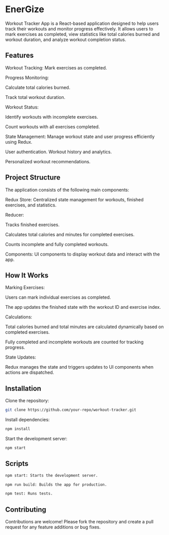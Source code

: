 # EnerGize

Workout Tracker App is a React-based application designed to help users track their workouts and monitor progress effectively. It allows users to mark exercises as completed, view statistics like total calories burned and workout duration, and analyze workout completion status.

## Features

Workout Tracking: Mark exercises as completed.

Progress Monitoring:

Calculate total calories burned.

Track total workout duration.

Workout Status:

Identify workouts with incomplete exercises.

Count workouts with all exercises completed.

State Management: Manage workout state and user progress efficiently using Redux.

User authentication.
Workout history and analytics.

Personalized workout recommendations.

## Project Structure

The application consists of the following main components:

Redux Store: Centralized state management for workouts, finished exercises, and statistics.

Reducer:

Tracks finished exercises.

Calculates total calories and minutes for completed exercises.

Counts incomplete and fully completed workouts.

Components: UI components to display workout data and interact with the app.

## How It Works

Marking Exercises:

Users can mark individual exercises as completed.

The app updates the finished state with the workout ID and exercise index.

Calculations:

Total calories burned and total minutes are calculated dynamically based on completed exercises.

Fully completed and incomplete workouts are counted for tracking progress.

State Updates:

Redux manages the state and triggers updates to UI components when actions are dispatched.

## Installation

Clone the repository:
```bash
git clone https://github.com/your-repo/workout-tracker.git
```
Install dependencies:
```bash
npm install
```
Start the development server:
```bash
npm start
```
## Scripts
```bash
npm start: Starts the development server.

npm run build: Builds the app for production.

npm test: Runs tests.
```

## Contributing

Contributions are welcome! Please fork the repository and create a pull request for any feature additions or bug fixes.